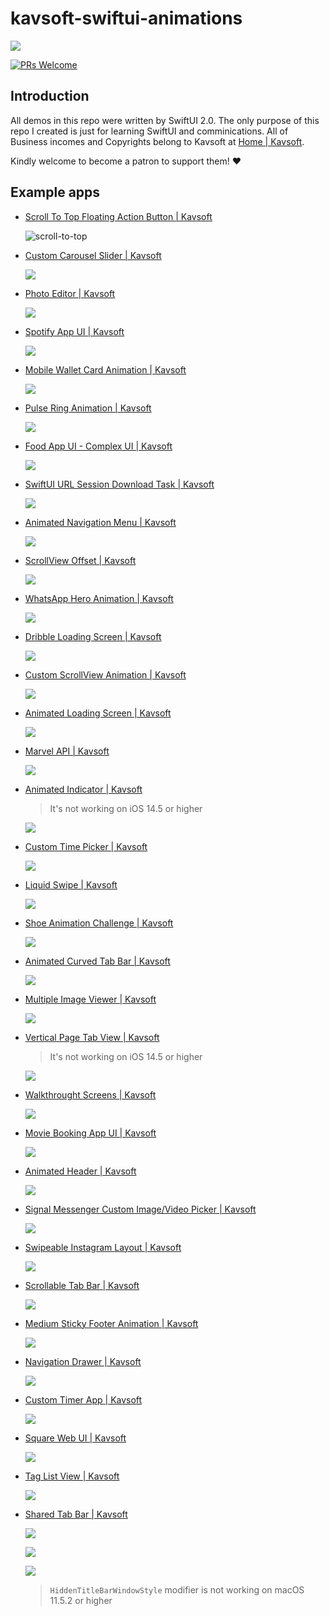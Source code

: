 # kavsoft-swiftui-animations

![](https://raw.githubusercontent.com/recherst/img-hosting/main/imgs/swiftui-badge.jpg)

[![PRs Welcome](https://img.shields.io/badge/PRs-welcome-brightgreen.svg?style=flat-square)](http://makeapullrequest.com)


## Introduction

All demos in this repo were written by SwiftUI 2.0. The only purpose of this repo I created is just for learning SwiftUI and comminications. All of Business incomes and Copyrights belong to Kavsoft at [Home | Kavsoft](https://kavsoft.dev).

Kindly welcome to become a patron to support them! ❤️

## Example apps

- [Scroll To Top Floating Action Button | Kavsoft](https://kavsoft.dev/SwiftUI_2.0/Scroll_To_Top)

  <img src="https://raw.githubusercontent.com/recherst/image-host/main/imgs/scroll-to-top-floating-action-button.gif" alt="scroll-to-top" />

- [Custom Carousel Slider | Kavsoft](https://kavsoft.dev/SwiftUI_2.0/Custom_Carousel_Slider)

  ![](https://raw.githubusercontent.com/recherst/image-host/main/imgs/custom-carousel-slider.gif)

- [Photo Editor | Kavsoft](https://kavsoft.dev/SwiftUI_2.0/Photo_Editor)

  ![](https://raw.githubusercontent.com/recherst/image-host/main/imgs/photo-editor.gif)

- [Spotify App UI | Kavsoft](https://kavsoft.dev/SwiftUI_2.0/Spotify_App_UI)

  ![](https://raw.githubusercontent.com/recherst/image-host/main/imgs/spotify-app-ui.gif)

- [Mobile Wallet Card Animation | Kavsoft](https://kavsoft.dev/SwiftUI_2.0/Wallet_Card_Animation)

  ![](https://raw.githubusercontent.com/recherst/image-host/main/imgs/moblie-wallet-card-animation.gif)

- [Pulse Ring Animation | Kavsoft](https://kavsoft.dev/SwiftUI_2.0/Pulse_Ring_Animation)

  ![](https://raw.githubusercontent.com/recherst/image-host/main/imgs/pulse-ring-animation.gif)

- [Food App UI - Complex UI | Kavsoft](https://kavsoft.dev/SwiftUI_2.0/Food_App_UI)

  ![](https://raw.githubusercontent.com/recherst/image-host/main/imgs/food-app-ui.gif)

- [SwiftUI URL Session Download Task | Kavsoft](https://kavsoft.dev/SwiftUI_2.0/Download_Task)

  ![](https://raw.githubusercontent.com/recherst/image-host/main/imgs/swiftui-url-session-download-task.gif)

- [Animated Navigation Menu | Kavsoft](https://kavsoft.dev/SwiftUI_2.0/Animated_Navigation_Menu)

  ![](https://raw.githubusercontent.com/recherst/image-host/main/imgs/animated-navigation-menu.gif)

- [ScrollView Offset | Kavsoft](https://kavsoft.dev/SwiftUI_2.0/ScrollView_Offset)

  ![](https://raw.githubusercontent.com/recherst/image-host/main/imgs/scrollview-offset.gif)

- [WhatsApp Hero Animation | Kavsoft](https://kavsoft.dev/SwiftUI_2.0/WhatsApp_Hero_Animation)

  ![](https://raw.githubusercontent.com/recherst/image-host/main/imgs/whatsapp-hero-animation.gif)

- [Dribble Loading Screen | Kavsoft](https://kavsoft.dev/SwiftUI_2.0/Dribbble_Loading_Screen)

  ![](https://raw.githubusercontent.com/recherst/image-host/main/imgs/dribble-loading-screen.gif)

- [Custom ScrollView Animation | Kavsoft](https://kavsoft.dev/SwiftUI_2.0/Custom_ScrollView_Animation)

  ![](https://raw.githubusercontent.com/recherst/image-host/main/imgs/custom-scrollview-animation.gif)

- [Animated Loading Screen | Kavsoft](https://kavsoft.dev/SwiftUI_2.0/Animated_Loading_Screen)

  <img src="https://raw.githubusercontent.com/recherst/image-host/main/imgs/animated-loading-screen.gif" />

- [Marvel API | Kavsoft](https://kavsoft.dev/SwiftUI_2.0/Marvel_API)

  ![](https://raw.githubusercontent.com/recherst/image-host/main/imgs/marvel-api.gif)

- [Animated Indicator | Kavsoft](https://kavsoft.dev/SwiftUI_2.0/Animated_Indicator)

  > It's not working on iOS 14.5 or higher

  ![](https://raw.githubusercontent.com/recherst/image-host/main/imgs/animated-indicator.gif)

- [Custom Time Picker | Kavsoft](https://kavsoft.dev/SwiftUI_2.0/Custom_Time_Picker)

  ![](https://raw.githubusercontent.com/recherst/image-host/main/imgs/custom-time-picker.gif)

- [Liquid Swipe | Kavsoft](https://kavsoft.dev/SwiftUI_2.0/Liquid_Swipe)

  <img src="https://raw.githubusercontent.com/recherst/image-host/main/imgs/liquid-swipe.gif" />

- [Shoe Animation Challenge | Kavsoft](https://kavsoft.dev/SwiftUI_2.0/Shoe_Animation_Challenge)

  <img src="https://raw.githubusercontent.com/recherst/image-host/main/imgs/shoe-animation-challenge.gif" />

- [Animated Curved Tab Bar | Kavsoft](https://kavsoft.dev/SwiftUI_2.0/Animated_Curved_Tabbar)

  ![](https://raw.githubusercontent.com/recherst/image-host/main/imgs/animated-curved-tab-bar.gif)

- [Multiple Image Viewer | Kavsoft](https://kavsoft.dev/SwiftUI_2.0/Multiple_Image_Viewer)

  ![](https://raw.githubusercontent.com/recherst/image-host/main/imgs/multiple-image-viewer.gif)

- [Vertical Page Tab View | Kavsoft](https://kavsoft.dev/SwiftUI_2.0/Vertical_Page_TabView)

  > It's not working on iOS 14.5 or higher

  ![](https://raw.githubusercontent.com/recherst/image-host/main/imgs/vertical-page-tab-view.gif)

- [Walkthrought Screens | Kavsoft](https://kavsoft.dev/SwiftUI_2.0/WalkThrough_Screens)

  ![](https://raw.githubusercontent.com/recherst/image-host/main/imgs/walkthrough-screen.gif)

- [ Movie Booking App UI | Kavsoft](https://kavsoft.dev/SwiftUI_2.0/Movie_Booking_App)

  ![](https://raw.githubusercontent.com/recherst/image-host/main/imgs/movie-booking-app-ui.gif)

- [Animated Header | Kavsoft](https://kavsoft.dev/SwiftUI_2.0/Animated_Header)

  ![](https://raw.githubusercontent.com/recherst/image-host/main/imgs/animated-header.gif)

- [Signal Messenger Custom Image/Video Picker | Kavsoft](https://kavsoft.dev/SwiftUI_2.0/Signal_Image_Picker)

  ![](https://raw.githubusercontent.com/recherst/image-host/main/imgs/signal-image-picker.gif)

- [Swipeable Instagram Layout | Kavsoft](https://kavsoft.dev/SwiftUI_2.0/Swipeable_Instagram_Layout)

  ![](https://raw.githubusercontent.com/recherst/image-host/main/imgs/swipeable-instagram-layout.gif)

- [Scrollable Tab Bar | Kavsoft](https://kavsoft.dev/SwiftUI_2.0/Scrollable_Tab_Bar)

  ![](https://raw.githubusercontent.com/recherst/image-host/main/imgs/scrollable-tab-bar.gif)

- [Medium Sticky Footer Animation | Kavsoft](https://kavsoft.dev/SwiftUI_2.0/Medium_Sticky_Footer)

  ![](https://raw.githubusercontent.com/recherst/image-host/main/imgs/medium-sticky-footer-animation.gif)

- [Navigation Drawer | Kavsoft](https://kavsoft.dev/SwiftUI_2.0/Navigation_Drawer)

  ![](https://raw.githubusercontent.com/recherst/image-host/main/imgs/navigation-drawer.gif)
  
- [Custom Timer App | Kavsoft](https://kavsoft.dev/SwiftUI_2.0/Timer)

  ![](https://raw.githubusercontent.com/recherst/image-host/main/imgs/custom-timer-app.gif)
  
- [Square Web UI | Kavsoft](https://kavsoft.dev/SwiftUI_2.0/SquareSpace)

  ![](https://raw.githubusercontent.com/recherst/image-host/main/imgs/square-web-ui.gif)
  
- [Tag List View | Kavsoft](https://kavsoft.dev/SwiftUI_2.0/Chips)

  ![](https://raw.githubusercontent.com/recherst/image-host/main/imgs/tag-list-view.gif)
  
- [Shared Tab Bar | Kavsoft](https://kavsoft.dev/SwiftUI_2.0/Shared_TabBar)

  ![](https://raw.githubusercontent.com/recherst/image-host/main/imgs/shared-tab-bar-iphone.gif)

  ![](https://raw.githubusercontent.com/recherst/image-host/main/imgs/shared-tab-bar-ipad.gif)

  ![](https://raw.githubusercontent.com/recherst/image-host/main/imgs/shared-tab-bar-macos.gif)

  > `HiddenTitleBarWindowStyle` modifier is not working on macOS 11.5.2 or higher

  

